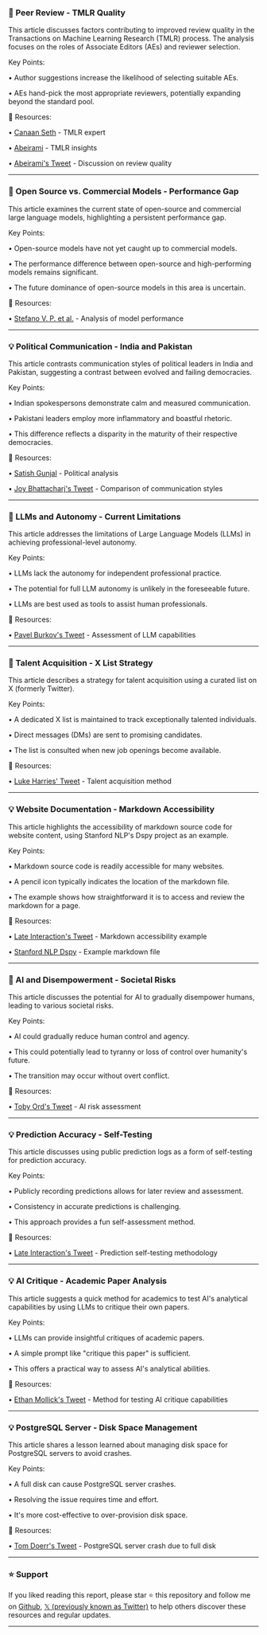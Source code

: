 ### 🤖 Peer Review - TMLR Quality

This article discusses factors contributing to improved review quality in the Transactions on Machine Learning Research (TMLR) process.  The analysis focuses on the roles of Associate Editors (AEs) and reviewer selection.

Key Points:

• Author suggestions increase the likelihood of selecting suitable AEs.


• AEs hand-pick the most appropriate reviewers, potentially expanding beyond the standard pool.



🔗 Resources:

• [Canaan Seth](https://x.com/canaesseth) - TMLR expert


• [Abeirami](https://x.com/abeirami) -  TMLR insights


• [Abeirami's Tweet](https://x.com/abeirami/status/1921384473985216848) -  Discussion on review quality


---
### 🤖 Open Source vs. Commercial Models - Performance Gap

This article examines the current state of open-source and commercial large language models, highlighting a persistent performance gap.

Key Points:

• Open-source models have not yet caught up to commercial models.


• The performance difference between open-source and high-performing models remains significant.


• The future dominance of open-source models in this area is uncertain.



🔗 Resources:

• [Stefano V. P. et al.](https://x.com/svpino/status/1921248197651177530) - Analysis of model performance


---
### 💡 Political Communication - India and Pakistan

This article contrasts communication styles of political leaders in India and Pakistan, suggesting a contrast between evolved and failing democracies.

Key Points:

•  Indian spokespersons demonstrate calm and measured communication.


•  Pakistani leaders employ more inflammatory and boastful rhetoric.


• This difference reflects a disparity in the maturity of their respective democracies.



🔗 Resources:

• [Satish Gunjal](https://x.com/satish_gunjal) - Political analysis


• [Joy Bhattacharj's Tweet](https://x.com/joybhattacharj/status/1921409617587810488) - Comparison of communication styles


---
### 🤖 LLMs and Autonomy - Current Limitations

This article addresses the limitations of Large Language Models (LLMs) in achieving professional-level autonomy.

Key Points:

• LLMs lack the autonomy for independent professional practice.


•  The potential for full LLM autonomy is unlikely in the foreseeable future.


• LLMs are best used as tools to assist human professionals.



🔗 Resources:

• [Pavel Burkov's Tweet](https://x.com/burkov/status/1921392705382338834) - Assessment of LLM capabilities


---
### 🚀 Talent Acquisition - X List Strategy

This article describes a strategy for talent acquisition using a curated list on X (formerly Twitter).

Key Points:

• A dedicated X list is maintained to track exceptionally talented individuals.


•  Direct messages (DMs) are sent to promising candidates.


• The list is consulted when new job openings become available.



🔗 Resources:

• [Luke Harries' Tweet](https://x.com/LukeHarries_/status/1921136754083471641) -  Talent acquisition method


---
### 💡 Website Documentation - Markdown Accessibility

This article highlights the accessibility of markdown source code for website content, using Stanford NLP's Dspy project as an example.

Key Points:

• Markdown source code is readily accessible for many websites.


•  A pencil icon typically indicates the location of the markdown file.


• The example shows how straightforward it is to access and review the markdown for a page.



🔗 Resources:

• [Late Interaction's Tweet](https://x.com/lateinteraction/status/1921391114352799988) -  Markdown accessibility example


• [Stanford NLP Dspy](https://raw.githubusercontent.com/stanfordnlp/dspy/refs/heads/main/docs/docs/index.md) - Example markdown file


---
### 🤖 AI and Disempowerment - Societal Risks

This article discusses the potential for AI to gradually disempower humans, leading to various societal risks.

Key Points:

•  AI could gradually reduce human control and agency.


• This could potentially lead to tyranny or loss of control over humanity's future.


• The transition may occur without overt conflict.



🔗 Resources:

• [Toby Ord's Tweet](https://x.com/tobyordoxford/status/1921150255640301646) -  AI risk assessment


---
### 💡 Prediction Accuracy - Self-Testing

This article discusses using public prediction logs as a form of self-testing for prediction accuracy.

Key Points:

•  Publicly recording predictions allows for later review and assessment.


•  Consistency in accurate predictions is challenging.


• This approach provides a fun self-assessment method.



🔗 Resources:

• [Late Interaction's Tweet](https://x.com/lateinteraction/status/1921387722817613829) -  Prediction self-testing methodology


---
### 💡 AI Critique - Academic Paper Analysis

This article suggests a quick method for academics to test AI's analytical capabilities by using LLMs to critique their own papers.

Key Points:

• LLMs can provide insightful critiques of academic papers.


•  A simple prompt like "critique this paper" is sufficient.


•  This offers a practical way to assess AI's analytical abilities.



🔗 Resources:

• [Ethan Mollick's Tweet](https://x.com/emollick/status/1921383639423574123) -  Method for testing AI critique capabilities


---
### 💡 PostgreSQL Server - Disk Space Management

This article shares a lesson learned about managing disk space for PostgreSQL servers to avoid crashes.

Key Points:

•  A full disk can cause PostgreSQL server crashes.


• Resolving the issue requires time and effort.


•  It's more cost-effective to over-provision disk space.



🔗 Resources:

• [Tom Doerr's Tweet](https://x.com/tom_doerr/status/1921359722029957583) -  PostgreSQL server crash due to full disk


---

### ⭐️ Support

If you liked reading this report, please star ⭐️ this repository and follow me on [Github](https://github.com/Drix10), [𝕏 (previously known as Twitter)](https://x.com/DRIX_10_) to help others discover these resources and regular updates.

---